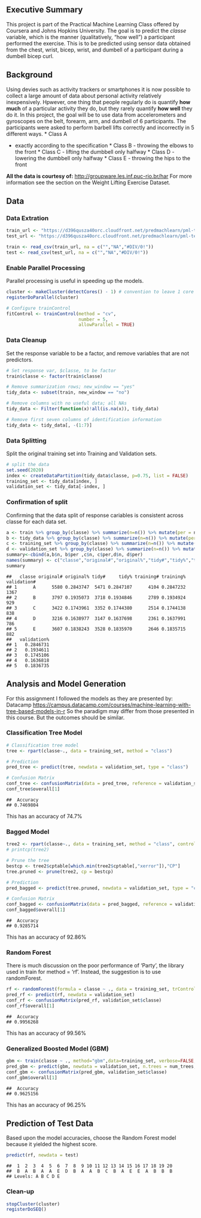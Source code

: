 Executive Summary
-----------------

This project is part of the Practical Machine Learning Class offered by
Coursera and Johns Hopkins University. The goal is to predict the
*classe* variable, which is the manner (qualitatively, “how well”) a
participant performed the exercise. This is to be predicted using sensor
data obtained from the chest, wrist, bicep, wrist, and dumbell of a
participant during a dumbell bicep curl.

Background
----------

Using devies such as activity trackers or smartphones it is now possible
to collect a large amount of data about personal activity relatively
inexpensively. Hpwever, one thing that people regularly do is quantify
**how much** of a particular activity they do, but they rarely quantify
**how well** they do it. In this project, the goal will be to use data
from accelerometers and gyroscopes on the belt, forearm, arm, and
dumbell of 6 participants. The participants were asked to perform
barbell lifts correctly and incorrectly in 5 different ways. \* Class A
- exactly according to the specification \* Class B - throwing the
elbows to the front \* Class C - lifting the dumbbell only halfway \*
Class D - lowering the dumbbell only halfway \* Class E - throwing the
hips to the front

**All the data is courtesy of:**
<a href="http://groupware.les.inf.puc-rio.br/har" class="uri">http://groupware.les.inf.puc-rio.br/har</a>
For more information see the section on the Weight Lifting Exercise
Dataset.

Data
----

### Data Extration

``` r
train_url <- "https://d396qusza40orc.cloudfront.net/predmachlearn/pml-training.csv" 
test_url <- "https://d396qusza40orc.cloudfront.net/predmachlearn/pml-testing.csv"

train <- read_csv(train_url, na = c("","NA","#DIV/0!"))
test <- read_csv(test_url, na = c("","NA","#DIV/0!"))
```

### Enable Parallel Processing

Parallel processing is useful in speeding up the models.

``` r
cluster <- makeCluster(detectCores() - 1) # convention to leave 1 core for OS
registerDoParallel(cluster)

# Configure trainControl
fitControl <- trainControl(method = "cv",
                           number = 5,
                           allowParallel = TRUE)
```

### Data Cleanup

Set the response variable to be a factor, and remove variables that are
not predictors.

``` r
# Set response var, $classe, to be factor
train$classe <- factor(train$classe)

# Remove summarization rows; new_window == "yes"
tidy_data <- subset(train, new_window == "no")

# Remove columns with no useful data; all NAs 
tidy_data <- Filter(function(x)!all(is.na(x)), tidy_data)

# Remove first seven columns of identification information
tidy_data <- tidy_data[, -(1:7)]
```

### Data Splitting

Split the original training set into Training and Validation sets.

``` r
# split the data
set.seed(2020)
index <- createDataPartition(tidy_data$classe, p=0.75, list = FALSE)
training_set <- tidy_data[index, ]
validation_set <- tidy_data[-index, ]
```

### Confirmation of split

Confirming that the data split of response cariables is consistent
across classe for each data set.

``` r
a <- train %>% group_by(classe) %>% summarize(n=n()) %>% mutate(per = n/sum(n))
b <- tidy_data %>% group_by(classe) %>% summarize(n=n()) %>% mutate(per = n/sum(n))
c <- training_set %>% group_by(classe) %>% summarize(n=n()) %>% mutate(per = n/sum(n))
d <- validation_set %>% group_by(classe) %>% summarize(n=n()) %>% mutate(per = n/sum(n))
summary<-cbind(a,b$n, b$per ,c$n, c$per,d$n, d$per)
names(summary) <- c("classe","original#","original%","tidy#","tidy%","training#","training%","validation#","validation%")
summary
```

    ##   classe original# original% tidy#     tidy% training# training% validation#
    ## 1      A      5580 0.2843747  5471 0.2847107      4104 0.2847232        1367
    ## 2      B      3797 0.1935073  3718 0.1934846      2789 0.1934924         929
    ## 3      C      3422 0.1743961  3352 0.1744380      2514 0.1744138         838
    ## 4      D      3216 0.1638977  3147 0.1637698      2361 0.1637991         786
    ## 5      E      3607 0.1838243  3528 0.1835970      2646 0.1835715         882
    ##   validation%
    ## 1   0.2846731
    ## 2   0.1934611
    ## 3   0.1745106
    ## 4   0.1636818
    ## 5   0.1836735

Analysis and Model Generation
-----------------------------

For this assignment I followed the models as they are presented by:
Datacamp
<a href="https://campus.datacamp.com/courses/machine-learning-with-tree-based-models-in-r" class="uri">https://campus.datacamp.com/courses/machine-learning-with-tree-based-models-in-r</a>
So the paradigm may differ from those presented in this course. But the
outcomes should be similar.

### Classification Tree Model

``` r
# Classification tree model
tree <- rpart(classe~., data = training_set, method = "class")

# Prediction
pred_tree <- predict(tree, newdata = validation_set, type = "class")

# Confusion Matrix
conf_tree <- confusionMatrix(data = pred_tree, reference = validation_set$classe)
conf_tree$overall[1]
```

    ##  Accuracy 
    ## 0.7469804

This has an accuracy of 74.7%

### Bagged Model

``` r
tree2 <- rpart(classe~., data = training_set, method = "class", control = rpart.control(cp = 0.0001))
# printcp(tree2)

# Prune the tree
bestcp <- tree2$cptable[which.min(tree2$cptable[,"xerror"]),"CP"]
tree.pruned <- prune(tree2, cp = bestcp)

# Prediction
pred_bagged <- predict(tree.pruned, newdata = validation_set, type = "class")

# Confusion Matrix
conf_bagged <- confusionMatrix(data = pred_bagged, reference = validation_set$classe)
conf_bagged$overall[1]
```

    ##  Accuracy 
    ## 0.9285714

This has an accuracy of 92.86%

### Random Forest

There is much discussion on the poor performance of ‘Party’, the library
used in train for method = ‘rf’. Instead, the suggestion is to use
randomForest.

``` r
rf <- randomForest(formula = classe ~ ., data = training_set, trControl = fitControl)
pred_rf <- predict(rf, newdata = validation_set)
conf_rf <- confusionMatrix(pred_rf, validation_set$classe)
conf_rf$overall[1]
```

    ##  Accuracy 
    ## 0.9956268

This has an accuracy of 99.56%

### Generalized Boosted Model (GBM)

``` r
gbm <- train(classe ~ ., method="gbm",data=training_set, verbose=FALSE,trControl = fitControl)
pred_gbm <- predict(gbm, newdata = validation_set, n.trees = num_trees,type = "raw")
conf_gbm <- confusionMatrix(pred_gbm, validation_set$classe)
conf_gbm$overall[1]
```

    ##  Accuracy 
    ## 0.9625156

This has an accuracy of 96.25%

Prediction of Test Data
-----------------------

Based upon the model accuracies, choose the Random Forest model because
it yielded the highest score.

``` r
predict(rf, newdata = test)
```

    ##  1  2  3  4  5  6  7  8  9 10 11 12 13 14 15 16 17 18 19 20 
    ##  B  A  B  A  A  E  D  B  A  A  B  C  B  A  E  E  A  B  B  B 
    ## Levels: A B C D E

### Clean-up

``` r
stopCluster(cluster)
registerDoSEQ()
```
